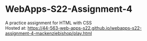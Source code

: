 # WebApps-S22-Assignment-4
A practice assignment for HTML with CSS\
Hosted at: https://44-563-web-apps-s22.github.io/webapps-s22-assignment-4-mackenziebishop/play.html
